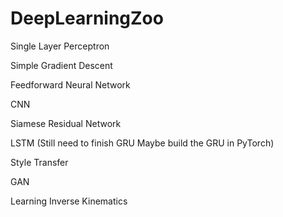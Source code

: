 # DeepLearningZoo

Single Layer Perceptron 

Simple Gradient Descent

Feedforward Neural Network

CNN

Siamese Residual Network

LSTM (Still need to finish GRU Maybe build the GRU in PyTorch)

Style Transfer

GAN

Learning Inverse Kinematics


